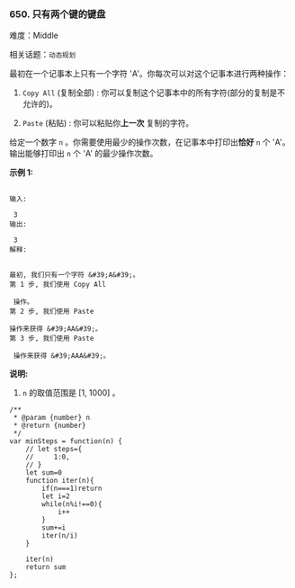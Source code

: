 ### 650. 只有两个键的键盘

难度：Middle

相关话题：`动态规划`

最初在一个记事本上只有一个字符 &#39;A&#39;。你每次可以对这个记事本进行两种操作：




1.  `Copy All`  (复制全部) : 你可以复制这个记事本中的所有字符(部分的复制是不允许的)。

2.  `Paste`  (粘贴) : 你可以粘贴你**上一次** 复制的字符。





给定一个数字 `n` 。你需要使用最少的操作次数，在记事本中打印出**恰好**  `n` 个 &#39;A&#39;。输出能够打印出 `n` 个 &#39;A&#39; 的最少操作次数。



**示例 1:** 



```

输入:

 3
输出:

 3
解释:


最初, 我们只有一个字符 &#39;A&#39;。
第 1 步, 我们使用 Copy All

 操作。
第 2 步, 我们使用 Paste

操作来获得 &#39;AA&#39;。
第 3 步, 我们使用 Paste

 操作来获得 &#39;AAA&#39;。
```


**说明:** 




1.  `n` 的取值范围是 [1, 1000] 。




```
/**
 * @param {number} n
 * @return {number}
 */
var minSteps = function(n) {
    // let steps={
    //     1:0,
    // }
    let sum=0
    function iter(n){
        if(n===1)return
        let i=2
        while(n%i!==0){
            i++
        }
        sum+=i
        iter(n/i)
    }

    iter(n)
    return sum
};
```

